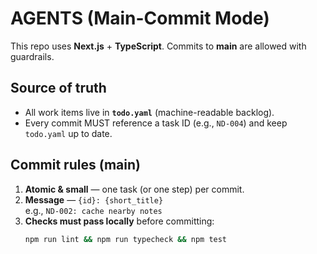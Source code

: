 # AGENTS (Main-Commit Mode)

This repo uses **Next.js** + **TypeScript**. Commits to **main** are allowed with guardrails.

## Source of truth
- All work items live in **`todo.yaml`** (machine-readable backlog).
- Every commit MUST reference a task ID (e.g., `ND-004`) and keep `todo.yaml` up to date.

## Commit rules (main)
1. **Atomic & small** — one task (or one step) per commit.
2. **Message** — `{id}: {short_title}`  
   e.g., `ND-002: cache nearby notes`
3. **Checks must pass locally** before committing:
   ```bash
   npm run lint && npm run typecheck && npm test
